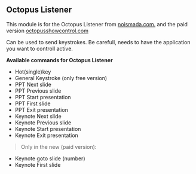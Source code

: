 ## Octopus Listener

This module is for the Octopus Listener from [noismada.com.](http://noismada.com) and the paid version [octopusshowcontrol.com](http://octopusshowcontrol.com)

Can be used to send keystrokes. Be carefull, needs to have the application you want to controll active.

**Available commands for Octopus Listener**

* Hot(single)key
* General Keystroke (only free version)
* PPT Next slide
* PPT Previous slide
* PPT Start presentation
* PPT First slide
* PPT Exit presentation
* Keynote Next slide
* Keynote Previous slide
* Keynote Start presentation
* Keynote Exit presentation

> Only in the new (paid version):

* Keynote goto slide (number)
* Keynote First slide
